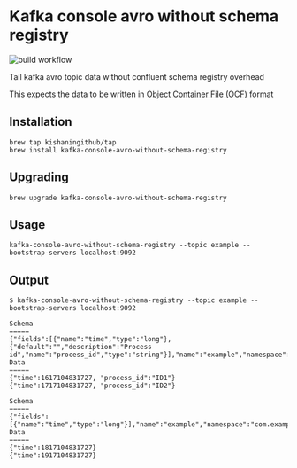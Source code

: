 # Kafka console avro without schema registry
![build workflow](https://github.com/kishaningithub/kafka-console-avro-without-schema-registry/actions/workflows/build.yml/badge.svg)

Tail kafka avro topic data without confluent schema registry overhead

This expects the data to be written in [Object Container File (OCF)](https://avro.apache.org/docs/current/spec.html#Object+Container+Files) format

## Installation

```shell
brew tap kishaningithub/tap
brew install kafka-console-avro-without-schema-registry
```

## Upgrading

```shell
brew upgrade kafka-console-avro-without-schema-registry
```

## Usage

```shell
kafka-console-avro-without-schema-registry --topic example --bootstrap-servers localhost:9092
```

## Output

```shell
$ kafka-console-avro-without-schema-registry --topic example --bootstrap-servers localhost:9092

Schema
=====
{"fields":[{"name":"time","type":"long"},{"default":"","description":"Process id","name":"process_id","type":"string"}],"name":"example","namespace":"com.example","type":"record","version":1}
Data
=====
{"time":1617104831727, "process_id":"ID1"}
{"time":1717104831727, "process_id":"ID2"}

Schema
=====
{"fields":[{"name":"time","type":"long"}],"name":"example","namespace":"com.example","type":"record","version":2}
Data
=====
{"time":1817104831727}
{"time":1917104831727}
```
